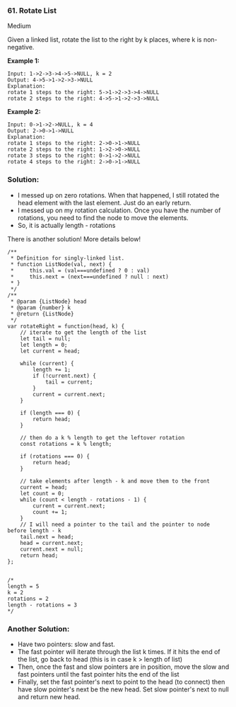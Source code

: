 ### 61. Rotate List
Medium

Given a linked list, rotate the list to the right by k places, where k is non-negative.

**Example 1:**
```
Input: 1->2->3->4->5->NULL, k = 2
Output: 4->5->1->2->3->NULL
Explanation:
rotate 1 steps to the right: 5->1->2->3->4->NULL
rotate 2 steps to the right: 4->5->1->2->3->NULL
```

**Example 2:**
```
Input: 0->1->2->NULL, k = 4
Output: 2->0->1->NULL
Explanation:
rotate 1 steps to the right: 2->0->1->NULL
rotate 2 steps to the right: 1->2->0->NULL
rotate 3 steps to the right: 0->1->2->NULL
rotate 4 steps to the right: 2->0->1->NULL
```

### Solution:
- I messed up on zero rotations. When that happened, I still rotated the head element with the last element. Just do an early return.
- I messed up on my rotation calculation. Once you have the number of rotations, you need to find the node to move the elements. 
- So, it is actually length - rotations

There is another solution! More details below!
```
/**
 * Definition for singly-linked list.
 * function ListNode(val, next) {
 *     this.val = (val===undefined ? 0 : val)
 *     this.next = (next===undefined ? null : next)
 * }
 */
/**
 * @param {ListNode} head
 * @param {number} k
 * @return {ListNode}
 */
var rotateRight = function(head, k) {
    // iterate to get the length of the list
    let tail = null;
    let length = 0;
    let current = head;
    
    while (current) {
        length += 1;
        if (!current.next) {
            tail = current;
        }
        current = current.next;
    }
    
    if (length === 0) {
        return head;
    }
    
    // then do a k % length to get the leftover rotation
    const rotations = k % length;
    
    if (rotations === 0) {
        return head;
    }

    // take elements after length - k and move them to the front
    current = head;
    let count = 0;
    while (count < length - rotations - 1) {
        current = current.next;
        count += 1;
    }
    // I will need a pointer to the tail and the pointer to node before length - k
    tail.next = head;
    head = current.next;
    current.next = null;
    return head;
};


/*
length = 5
k = 2
rotations = 2
length - rotations = 3
*/
```

### Another Solution:
- Have two pointers: slow and fast.
- The fast pointer will iterate through the list k times. If it hits the end of the list, go back to head (this is in case k > length of list)
- Then, once the fast and slow pointers are in position, move the slow and fast pointers until the fast pointer hits the end of the list
- Finally, set the fast pointer's next to point to the head (to connect) then have slow pointer's next be the new head. 
Set slow pointer's next to null and return new head.
